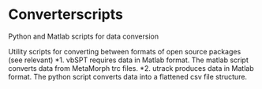 # Converterscripts
Python and Matlab scripts for data conversion

Utility scripts for converting between formats of open source packages (see relevant)
*1. vbSPT requires data in Matlab format. The matlab script converts data from MetaMorph trc files.
*2. utrack produces data in Matlab format.  The python script converts data into a flattened csv file structure.
